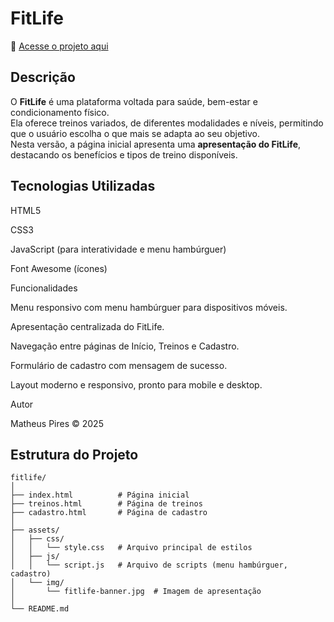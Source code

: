 # FitLife

🔗 [Acesse o projeto aqui](https://m-pires11.github.io/fitlife/)

## Descrição
O **FitLife** é uma plataforma voltada para saúde, bem-estar e condicionamento físico.  
Ela oferece treinos variados, de diferentes modalidades e níveis, permitindo que o usuário escolha o que mais se adapta ao seu objetivo.  
Nesta versão, a página inicial apresenta uma **apresentação do FitLife**, destacando os benefícios e tipos de treino disponíveis.

## Tecnologias Utilizadas

HTML5

CSS3

JavaScript (para interatividade e menu hambúrguer)

Font Awesome (ícones)

Funcionalidades

Menu responsivo com menu hambúrguer para dispositivos móveis.

Apresentação centralizada do FitLife.

Navegação entre páginas de Início, Treinos e Cadastro.

Formulário de cadastro com mensagem de sucesso.

Layout moderno e responsivo, pronto para mobile e desktop.

Autor

Matheus Pires
© 2025

## Estrutura do Projeto

```text
fitlife/
│
├── index.html          # Página inicial
├── treinos.html        # Página de treinos
├── cadastro.html       # Página de cadastro
│
├── assets/
│   ├── css/
│   │   └── style.css   # Arquivo principal de estilos
│   ├── js/
│   │   └── script.js   # Arquivo de scripts (menu hambúrguer, cadastro)
│   └── img/
│       └── fitlife-banner.jpg  # Imagem de apresentação
│
└── README.md           
